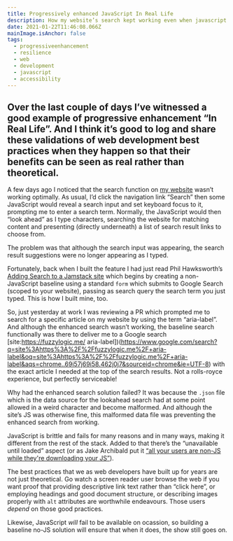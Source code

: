 ```yaml
---
title: Progressively enhanced JavaScript In Real Life
description: How my website’s search kept working even when javascript had failed
date: 2021-01-22T11:46:08.066Z
mainImage.isAnchor: false
tags:
  - progressiveenhancement
  - resilience
  - web
  - development
  - javascript
  - accessibility
---
```

Over the last couple of days I’ve witnessed a good example of progressive enhancement “In Real Life”. And I think it’s good to log and share these validations of web development best practices when they happen so that their benefits can be seen as real rather than theoretical.
---

A few days ago I noticed that the search function on [my website](https://fuzzylogic.me/) wasn’t working optimally. As usual, I’d click the navigation link “Search” then some JavaScript would reveal a search input and set keyboard focus to it, prompting me to enter a search term. Normally, the JavaScript would then “look ahead” as I type characters, searching the website for matching content and presenting (directly underneath) a list of search result links to choose from.

The problem was that although the search input was appearing, the search result suggestions were no longer appearing as I typed.

Fortunately, back when I built the feature I had just read Phil Hawksworth’s [Adding Search to a Jamstack site](https://www.hawksworx.com/blog/adding-search-to-a-jamstack-site/) which begins by creating a non-JavaScript baseline using a standard `form` which submits to Google Search (scoped to your website), passing as search query the search term you just typed. This is how I built mine, too. 

So, just yesterday at work I was reviewing a PR which prompted me to search for a specific article on my website by using the term “aria-label”. And although the enhanced search wasn’t working, the baseline search functionally was there to deliver me to a Google search [site:https://fuzzylogic.me/ aria-label])(https://www.google.com/search?q=site%3Ahttps%3A%2F%2Ffuzzylogic.me%2F+aria-label&oq=site%3Ahttps%3A%2F%2Ffuzzylogic.me%2F+aria-label&aqs=chrome..69i57j69i58.462j0j7&sourceid=chrome&ie=UTF-8) with the exact article I needed at the top of the search results. Not a rolls-royce experience, but perfectly serviceable!

Why had the enhanced search solution failed? It was because the `.json` file which is the data source for the lookahead search had at some point allowed in a weird character and become malformed. And although the site’s JS was otherwise fine, this malformed data file was preventing the enhanced search from working.

JavaScript is brittle and fails for many reasons and in many ways, making it different from the rest of the stack. Added to that there’s the “unavailable until loaded” aspect (or as Jake Archibald put it [“all your users are non-JS while they're downloading your JS”](https://twitter.com/jaffathecake/status/207096228339658752)).

The best practices that we as web developers have built up for years are not just theoretical. Go watch a screen reader user browse the web if you want proof that providing descriptive link text rather than “click here”, or employing headings and good document structure, or describing images properly with `alt` attributes are worthwhile endeavours. Those users _depend_ on those good practices. 

Likewise, JavaScript _will_ fail to be available on ocassion, so building a baseline no-JS solution will ensure that when it does, the show still goes on. 
